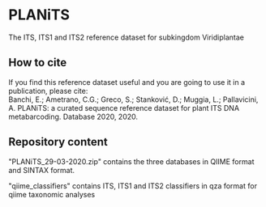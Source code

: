 # PLANiTS
The ITS, ITS1 and ITS2 reference dataset for subkingdom Viridiplantae

## How to cite
If you find this reference dataset useful and you are going to use it in a publication, please cite:  
Banchi, E.; Ametrano, C.G.; Greco, S.; Stanković, D.; Muggia, L.; Pallavicini, A. PLANiTS: a curated sequence reference dataset for plant ITS DNA metabarcoding. Database 2020, 2020.

## Repository content

"PLANiTS_29-03-2020.zip" contains the three databases in QIIME format and SINTAX format.

"qiime_classifiers" contains ITS, ITS1 and ITS2 classifiers in qza format for qiime taxonomic analyses

